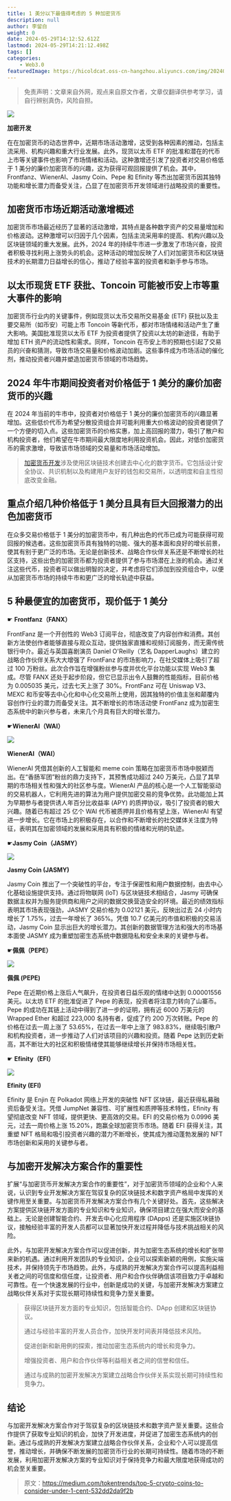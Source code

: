 ```yaml
---
title: 1 美分以下最值得考虑的 5 种加密货币
description: null
author: 李留白
weight: 0
date: 2024-05-29T14:12:52.612Z
lastmod: 2024-05-29T14:21:12.498Z
tags: []
categories:
    - Web3.0
featuredImage: https://hicoldcat.oss-cn-hangzhou.aliyuncs.com/img/202405292213323.png
---
```


>免责声明：文章来自外网，观点来自原文作者，文章仅翻译供参考学习，请自行辨别真伪，风险自担。

![](https://hicoldcat.oss-cn-hangzhou.aliyuncs.com/img/202405292213323.jpeg)

**加密开发**

在在加密货币的动态世界中，近期市场活动激增，这受到各种因素的推动，包括主流采用、机构兴趣和重大行业发展。此外，现货以太币 ETF 的批准和潜在的代币上市等关键事件也影响了市场情绪和活动。这种激增还引发了投资者对交易价格低于 1 美分的廉价加密货币的兴趣，这为获得可观回报提供了机会。其中，Frontfanz、WienerAI、Jasmy Coin、Pepe 和 Efinity 等杰出加密货币因其独特功能和增长潜力而备受关注，凸显了在加密货币开发领域进行战略投资的重要性。

## 加密货币市场近期活动激增概述

加密货币市场最近经历了显著的活动激增，其特点是各种数字资产的交易量增加和价格波动。这种激增可以归因于几个因素，包括主流采用率的提高、机构兴趣以及区块链领域的重大发展。此外，2024 年的持续牛市进一步激发了市场兴奋，投资者积极寻找利用上涨势头的机会。这种活动的增加反映了人们对加密货币和区块链技术的长期潜力日益增长的信心，推动了经验丰富的投资者和新手参与市场。

## 以太币现货 ETF 获批、Toncoin 可能被币安上市等重大事件的影响

加密货币行业内的关键事件，例如现货以太币交易所交易基金 (ETF) 获批以及主要交易所（如币安）可能上市 Toncoin 等新代币，都对市场情绪和活动产生了重大影响。美国批准现货以太币 ETF 为投资者提供了投资以太坊的新途径，有助于增加 ETH 资产的流动性和需求。同样，Toncoin 在币安上市的预期也引起了交易员的兴奋和猜测，导致市场交易量和价格波动加剧。这些事件成为市场活动的催化剂，推动投资者兴趣并塑造加密货币领域的市场趋势。

## 2024 年牛市期间投资者对价格低于 1 美分的廉价加密货币的兴趣

在 2024 年当前的牛市中，投资者对价格低于 1 美分的廉价加密货币的兴趣显著增加。这些低价代币为希望分散投资组合并可能利用重大价格波动的投资者提供了一个方便的切入点。这些加密货币的价格实惠，加上高回报的潜力，吸引了散户和机构投资者，他们希望在牛市期间最大限度地利用投资机会。因此，对低价加密货币的需求激增，导致该市场领域的交易量和市场活动增加。

> [加密货币开发](https://www.blockchainappfactory.com/cryptocurrency-development?utm_source=Medium&utm_medium=blogs&utm_campaign=Priya)涉及使用区块链技术创建去中心化的数字货币。它包括设计安全协议、共识机制以及构建用户友好的钱包和交易所，以透明度和自主性彻底改变金融。

## 重点介绍几种价格低于 1 美分且具有巨大回报潜力的出色加密货币

在众多交易价格低于 1 美分的加密货币中，有几种出色的代币已成为可能获得可观回报的候选者。这些加密货币具有独特的功能、强大的基本面和良好的增长前景，使其有别于更广泛的市场。无论是创新技术、战略合作伙伴关系还是不断增长的社区支持，这些出色的加密货币都为投资者提供了参与市场潜在上涨的机会。通过关注这些代币，投资者可以做出明智的决定，并考虑将它们添加到投资组合中，以便从加密货币市场的持续牛市和更广泛的增长轨迹中获益。

## 5 种最便宜的加密货币，现价低于 1 美分

☛ **Frontfanz（FANX）**

FrontFanz 是一个开创性的 Web3 订阅平台，彻底改变了内容创作和消费。其创新方法使创作者能够直接与观众互动，提供独家直播和视频订阅服务，而无需传统银行中介。最近与英国喜剧演员 Daniel O'Reilly（艺名 DapperLaughs）建立的战略合作伙伴关系大大增强了 FrontFanz 的市场影响力，在社交媒体上吸引了超过 100 万粉丝。此次合作旨在增强粉丝参与度并优化平台功能以实现 Web3 集成。尽管 FANX 还处于起步阶段，但它已显示出令人鼓舞的性能指标，目前价格为 0.005035 美元，过去七天上涨了 30%。FrontFanz 可在 Uniswap V3、MEXC 和币安等去中心化和中心化交易所上使用，因其独特的价值主张和颠覆内容创作行业的潜力而备受关注。其不断增长的市场活动使 FrontFanz 成为加密生态系统中的新兴参与者，未来几个月具有巨大的增长潜力。

☛**WienerAI（WAI）**

![](https://hicoldcat.oss-cn-hangzhou.aliyuncs.com/img/202405292214360.jpeg)

**WienerAI（WAI）**

WienerAI 凭借其创新的人工智能和 meme coin 策略在加密货币市场中脱颖而出。在“香肠军团”粉丝的鼎力支持下，其预售成功超过 240 万美元，凸显了其早期的市场相关性和强大的社区参与度。WienerAI 产品的核心是一个人工智能驱动的交易机器人，它利用先进的算法为用户提供加密交易的竞争优势。此功能加上其为早期参与者提供诱人年百分比收益率 (APY) 的质押协议，吸引了投资者的极大兴趣。随着已有超过 25 亿个 WAI 代币被质押并且价格有望上涨，WienerAI 有望进一步增长。它在市场上的积极存在，以合作和不断增长的社交媒体关注度为特征，表明其在加密领域的发展和采用具有积极的情绪和光明的轨迹。

☛**Jasmy Coin（JASMY）**

![](https://hicoldcat.oss-cn-hangzhou.aliyuncs.com/img/202405292214010.png)

**Jasmy Coin (JASMY)**

Jasmy Coin 推出了一个突破性的平台，专注于保密性和用户数据控制，由去中心化基础设施提供支持。通过将物联网 (IoT) 与区块链技术相结合，Jasmy 可确保数据主权并为服务提供商和用户之间的数据交换营造安全的环境。最近的绩效指标表明其市场表现强劲，JASMY 交易价格为 0.02121 美元，反映出过去 24 小时内增长了 1.75%，过去一年增长了 365%。凭借 10.7 亿美元的市值和积极的交易活动，Jasmy Coin 显示出巨大的增长潜力。其创新的数据管理方法和强大的市场基本面使 JASMY 成为重塑加密生态系统中数据隐私和安全未来的关键参与者。

☛**佩佩（PEPE）**

![](https://hicoldcat.oss-cn-hangzhou.aliyuncs.com/img/202405292214660.jpeg)

**佩佩 (PEPE)**

Pepe 在近期价格上涨后人气飙升，在投资者日益乐观的情绪中达到 0.00001556 美元。以太坊 ETF 的批准促进了 Pepe 的表现，投资者将注意力转向了山寨币。Pepe 的成功在其链上活动中得到了进一步的证明，拥有近 6000 万美元的 Wrapped Ether 和超过 223,000 名持有者，促成了约 200 万次转账。Pepe 的价格在过去一周上涨了 53.65%，在过去一年中上涨了 983.83%，继续吸引散户和机构投资者，进一步推动了人们对该项目的兴趣和投资。随着 Pepe 达到历史新高，其不断壮大的社区和积极情绪使其能够继续增长并保持市场相关性。

☛ **Efinity（EFI）**

![](https://hicoldcat.oss-cn-hangzhou.aliyuncs.com/img/202405292214998.png)

**Efinity (EFI)**

Efinity 是 Enjin 在 Polkadot 网络上开发的突破性 NFT 区块链，最近获得私募融资后备受关注。凭借 JumpNet 兼容性、可扩展性和质押等技术特性，Efinity 有望彻底改变 NFT 领域，提供更快、更高效的交易。EFI 的交易价格为 0.0996 美元，过去一周价格上涨 15.20%，跑赢全球加密货币市场。随着 EFI 获得关注，其重塑 NFT 格局和吸引投资者兴趣的潜力不断增长，使其成为推动蓬勃发展的 NFT 市场创新和采用的关键参与者。

## 与加密开发解决方案合作的重要性

扩展“与加密货币开发解决方案合作的重要性”，对于加密货币领域的企业和个人来说，认识到专业开发解决方案在驾驭复杂的区块链技术和数字资产格局中发挥的关键作用至关重要。与加密货币开发解决方案合作有几个关键好处。首先，这些解决方案提供区块链开发方面的专业知识和专业知识，确保项目建立在强大而安全的基础上。无论是创建智能合约、开发去中心化应用程序 (DApps) 还是实施区块链协议，接触经验丰富的开发人员都可以显著加快开发过程并降低与技术挑战相关的风险。

此外，与加密开发解决方案合作可以促进创新，并为加密生态系统的增长和扩张带来新的机遇。通过利用开发团队的专业知识，企业可以探索新颖的用例，实施尖端技术，并保持领先于市场趋势。此外，与成熟的开发解决方案合作可以提高利益相关者之间的可信度和信任度，让投资者、用户和合作伙伴确信该项目致力于卓越和可靠性。在一个快速发展的行业中，创新是成功的关键，与加密开发解决方案建立战略伙伴关系对于实现长期可持续性和竞争力至关重要。

> 获得区块链开发方面的专业知识，包括智能合约、DApp 创建和区块链协议。
>
> 通过与经验丰富的开发人员合作，加快开发时间表并降低技术风险。
>
> 促进创新和新用例的探索，推动加密生态系统内的增长和竞争力。
>
> 增强投资者、用户和合作伙伴等利益相关者之间的信誉和信任。
>
> 通过与成熟的加密开发解决方案建立战略合作伙伴关系实现长期可持续性和竞争力。

## 结论

与加密开发解决方案合作对于驾驭复杂的区块链技术和数字资产至关重要。这些合作提供了获取专业知识的机会，加快了开发进度，并促进了加密生态系统内的创新。通过与成熟的开发解决方案建立战略合作伙伴关系，企业和个人可以提高信誉，推动增长，并确保不断发展的加密货币行业的长期可持续性。随着市场的不断发展，利用加密开发解决方案的专业知识对于保持竞争力和最大限度地获得成功的机会至关重要。

> 原文：https://medium.com/tokentrends/top-5-crypto-coins-to-consider-under-1-cent-532dd2da9f2b